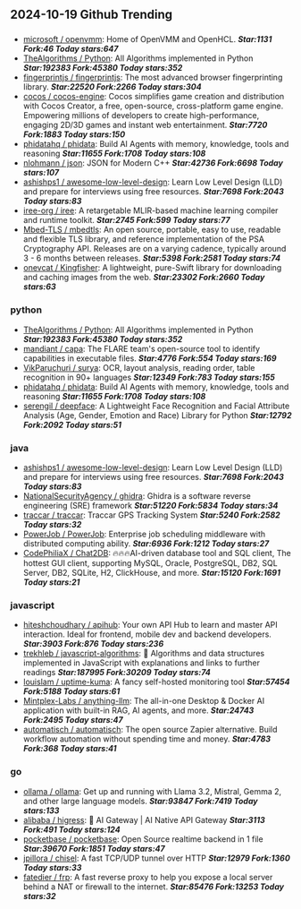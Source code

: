 ## 2024-10-19 Github Trending

### 
* [microsoft / openvmm](https://github.com/microsoft/openvmm): Home of OpenVMM and OpenHCL. ***Star:1131 Fork:46 Today stars:647***
* [TheAlgorithms / Python](https://github.com/TheAlgorithms/Python): All Algorithms implemented in Python ***Star:192383 Fork:45380 Today stars:352***
* [fingerprintjs / fingerprintjs](https://github.com/fingerprintjs/fingerprintjs): The most advanced browser fingerprinting library. ***Star:22520 Fork:2266 Today stars:304***
* [cocos / cocos-engine](https://github.com/cocos/cocos-engine): Cocos simplifies game creation and distribution with Cocos Creator, a free, open-source, cross-platform game engine. Empowering millions of developers to create high-performance, engaging 2D/3D games and instant web entertainment. ***Star:7720 Fork:1883 Today stars:150***
* [phidatahq / phidata](https://github.com/phidatahq/phidata): Build AI Agents with memory, knowledge, tools and reasoning ***Star:11655 Fork:1708 Today stars:108***
* [nlohmann / json](https://github.com/nlohmann/json): JSON for Modern C++ ***Star:42736 Fork:6698 Today stars:107***
* [ashishps1 / awesome-low-level-design](https://github.com/ashishps1/awesome-low-level-design): Learn Low Level Design (LLD) and prepare for interviews using free resources. ***Star:7698 Fork:2043 Today stars:83***
* [iree-org / iree](https://github.com/iree-org/iree): A retargetable MLIR-based machine learning compiler and runtime toolkit. ***Star:2745 Fork:599 Today stars:77***
* [Mbed-TLS / mbedtls](https://github.com/Mbed-TLS/mbedtls): An open source, portable, easy to use, readable and flexible TLS library, and reference implementation of the PSA Cryptography API. Releases are on a varying cadence, typically around 3 - 6 months between releases. ***Star:5398 Fork:2581 Today stars:74***
* [onevcat / Kingfisher](https://github.com/onevcat/Kingfisher): A lightweight, pure-Swift library for downloading and caching images from the web. ***Star:23302 Fork:2660 Today stars:63***

### python
* [TheAlgorithms / Python](https://github.com/TheAlgorithms/Python): All Algorithms implemented in Python ***Star:192383 Fork:45380 Today stars:352***
* [mandiant / capa](https://github.com/mandiant/capa): The FLARE team's open-source tool to identify capabilities in executable files. ***Star:4776 Fork:554 Today stars:169***
* [VikParuchuri / surya](https://github.com/VikParuchuri/surya): OCR, layout analysis, reading order, table recognition in 90+ languages ***Star:12349 Fork:783 Today stars:155***
* [phidatahq / phidata](https://github.com/phidatahq/phidata): Build AI Agents with memory, knowledge, tools and reasoning ***Star:11655 Fork:1708 Today stars:108***
* [serengil / deepface](https://github.com/serengil/deepface): A Lightweight Face Recognition and Facial Attribute Analysis (Age, Gender, Emotion and Race) Library for Python ***Star:12792 Fork:2092 Today stars:51***

### java
* [ashishps1 / awesome-low-level-design](https://github.com/ashishps1/awesome-low-level-design): Learn Low Level Design (LLD) and prepare for interviews using free resources. ***Star:7698 Fork:2043 Today stars:83***
* [NationalSecurityAgency / ghidra](https://github.com/NationalSecurityAgency/ghidra): Ghidra is a software reverse engineering (SRE) framework ***Star:51220 Fork:5834 Today stars:34***
* [traccar / traccar](https://github.com/traccar/traccar): Traccar GPS Tracking System ***Star:5240 Fork:2582 Today stars:32***
* [PowerJob / PowerJob](https://github.com/PowerJob/PowerJob): Enterprise job scheduling middleware with distributed computing ability. ***Star:6936 Fork:1212 Today stars:27***
* [CodePhiliaX / Chat2DB](https://github.com/CodePhiliaX/Chat2DB): 🔥🔥🔥AI-driven database tool and SQL client, The hottest GUI client, supporting MySQL, Oracle, PostgreSQL, DB2, SQL Server, DB2, SQLite, H2, ClickHouse, and more. ***Star:15120 Fork:1691 Today stars:21***

### javascript
* [hiteshchoudhary / apihub](https://github.com/hiteshchoudhary/apihub): Your own API Hub to learn and master API interaction. Ideal for frontend, mobile dev and backend developers. ***Star:3903 Fork:876 Today stars:236***
* [trekhleb / javascript-algorithms](https://github.com/trekhleb/javascript-algorithms): 📝 Algorithms and data structures implemented in JavaScript with explanations and links to further readings ***Star:187995 Fork:30209 Today stars:74***
* [louislam / uptime-kuma](https://github.com/louislam/uptime-kuma): A fancy self-hosted monitoring tool ***Star:57454 Fork:5188 Today stars:61***
* [Mintplex-Labs / anything-llm](https://github.com/Mintplex-Labs/anything-llm): The all-in-one Desktop & Docker AI application with built-in RAG, AI agents, and more. ***Star:24743 Fork:2495 Today stars:47***
* [automatisch / automatisch](https://github.com/automatisch/automatisch): The open source Zapier alternative. Build workflow automation without spending time and money. ***Star:4783 Fork:368 Today stars:41***

### go
* [ollama / ollama](https://github.com/ollama/ollama): Get up and running with Llama 3.2, Mistral, Gemma 2, and other large language models. ***Star:93847 Fork:7419 Today stars:133***
* [alibaba / higress](https://github.com/alibaba/higress): 🤖 AI Gateway | AI Native API Gateway ***Star:3113 Fork:491 Today stars:124***
* [pocketbase / pocketbase](https://github.com/pocketbase/pocketbase): Open Source realtime backend in 1 file ***Star:39670 Fork:1851 Today stars:47***
* [jpillora / chisel](https://github.com/jpillora/chisel): A fast TCP/UDP tunnel over HTTP ***Star:12979 Fork:1360 Today stars:33***
* [fatedier / frp](https://github.com/fatedier/frp): A fast reverse proxy to help you expose a local server behind a NAT or firewall to the internet. ***Star:85476 Fork:13253 Today stars:32***
